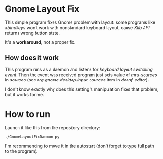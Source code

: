 # Gnome Layout Fix

This simple program fixes Gnome problem with layout: some programs like *xbindkeys* won't work with nonstandard keyboard layout, cause *Xlib API* returns wrong button state.

It's a **workaround**, not a proper fix.

## How does it work

This program runs as a daemon and listens for *keyboard layout switching event*. Then the event was received program just sets value of *mru-sources* in *sources* (see *org.gnome.desktop.input-sources* item in *dconf-editor*).

I don't know exactly why does this setting's manipulation fixes that problem, but it works for me.

# How to run

Launch it like this from the repository directory:

```bash
./GnomeLayoutFixDaemon.py
```

I'm recommending to move it in the autostart (don't forget to type full path to the program).

